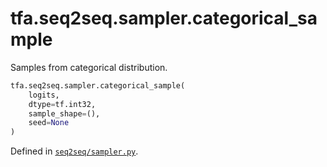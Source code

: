 <div itemscope itemtype="http://developers.google.com/ReferenceObject">
<meta itemprop="name" content="tfa.seq2seq.sampler.categorical_sample" />
<meta itemprop="path" content="Stable" />
</div>

# tfa.seq2seq.sampler.categorical_sample

Samples from categorical distribution.

``` python
tfa.seq2seq.sampler.categorical_sample(
    logits,
    dtype=tf.int32,
    sample_shape=(),
    seed=None
)
```



Defined in [`seq2seq/sampler.py`](https://github.com/tensorflow/addons/tree/r0.3/tensorflow_addons/seq2seq/sampler.py).

<!-- Placeholder for "Used in" -->
